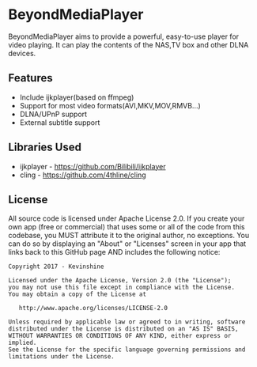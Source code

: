 # BeyondMediaPlayer

BeyondMediaPlayer aims to provide a powerful, easy-to-use player for video playing. It can play the contents of the NAS,TV box and other DLNA devices.

## Features
 * Include ijkplayer(based on ffmpeg)
 * Support for most video formats(AVI,MKV,MOV,RMVB...)
 * DLNA/UPnP support
 * External subtitle support

## Libraries Used
 * ijkplayer - https://github.com/Bilibili/ijkplayer
 * cling - https://github.com/4thline/cling
 
## License

All source code is licensed under Apache License 2.0. If you create your own app (free or commercial) that uses some or all of the code from this codebase, you MUST attribute it to the original author, no exceptions. You can do so by displaying an "About" or "Licenses" screen in your app that links back to this GitHub page AND includes the following notice: 

    Copyright 2017 - Kevinshine

    Licensed under the Apache License, Version 2.0 (the "License");
    you may not use this file except in compliance with the License.
    You may obtain a copy of the License at

       http://www.apache.org/licenses/LICENSE-2.0

    Unless required by applicable law or agreed to in writing, software
    distributed under the License is distributed on an "AS IS" BASIS,
    WITHOUT WARRANTIES OR CONDITIONS OF ANY KIND, either express or implied.
    See the License for the specific language governing permissions and
    limitations under the License.
